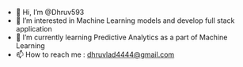 - 👋 Hi, I’m @Dhruv593
- 👀 I’m interested in Machine Learning models and develop full stack application
- 🌱 I’m currently learning Predictive Analytics as a part of Machine Learning
- 📫 How to reach me : dhruvlad4444@gmail.com
